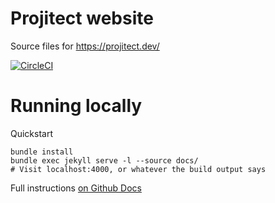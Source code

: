 Projitect website
=================

Source files for https://projitect.dev/

[![CircleCI](https://dl.circleci.com/status-badge/img/gh/projitect/website/tree/main.svg?style=svg)](https://dl.circleci.com/status-badge/redirect/gh/projitect/website/tree/main)

# Running locally

Quickstart

```
bundle install
bundle exec jekyll serve -l --source docs/
# Visit localhost:4000, or whatever the build output says
```

Full instructions [on Github Docs][github-docs-running-locally]

[github-docs-running-locally]: https://docs.github.com/en/pages/setting-up-a-github-pages-site-with-jekyll/testing-your-github-pages-site-locally-with-jekyll
